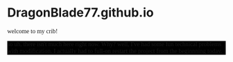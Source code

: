 # DragonBlade77.github.io
welcome to my crib!
<style>
  p { 
  font-family: sans_serif, monochrome;
  }
  main {
  background: #000000;
  }
  </style>
  <main>
  <p> so uh, there isn't much here right now. Why? well, I've had some fun technical problems with modification. I actually had to full-on restart the project from the beginnning today. 
</main>
